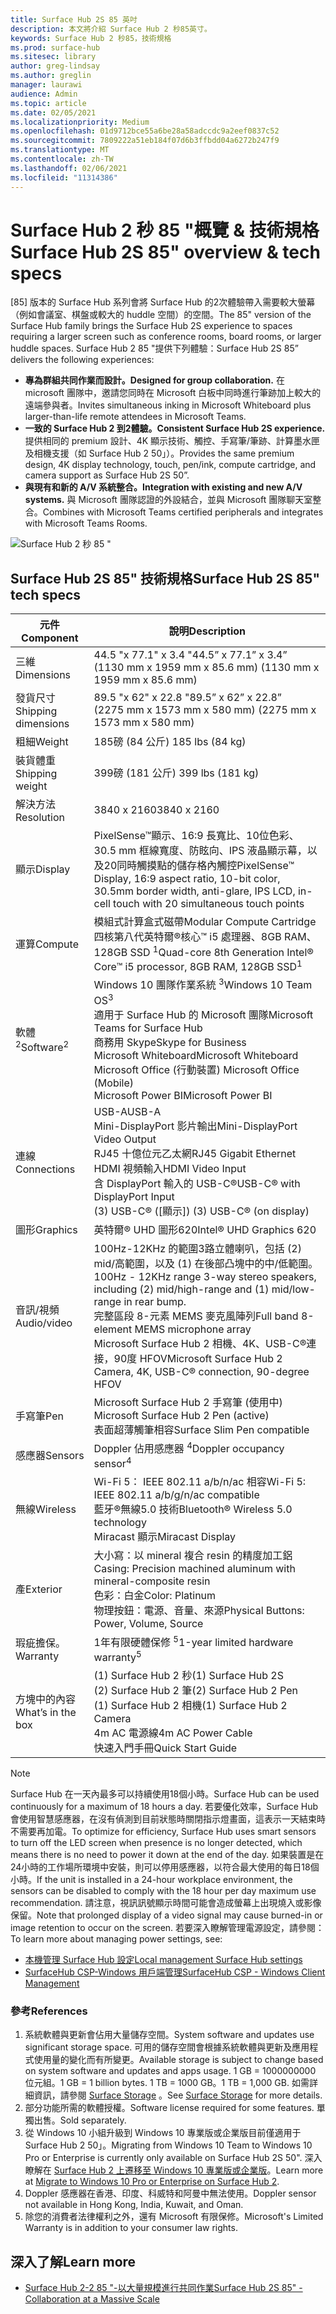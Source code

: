 ```yaml
---
title: Surface Hub 2S 85 英吋
description: 本文將介紹 Surface Hub 2 秒85英寸。
keywords: Surface Hub 2 秒85，技術規格
ms.prod: surface-hub
ms.sitesec: library
author: greg-lindsay
ms.author: greglin
manager: laurawi
audience: Admin
ms.topic: article
ms.date: 02/05/2021
ms.localizationpriority: Medium
ms.openlocfilehash: 01d9712bce55a6be28a58adccdc9a2eef0837c52
ms.sourcegitcommit: 7809222a51eb184f07d6b3ffbdd04a6272b247f9
ms.translationtype: MT
ms.contentlocale: zh-TW
ms.lasthandoff: 02/06/2021
ms.locfileid: "11314386"
---
```

# <span data-ttu-id="b0142-104">Surface Hub 2 秒 85 "概覽 & 技術規格</span><span class="sxs-lookup"><span data-stu-id="b0142-104">Surface Hub 2S 85" overview & tech specs</span></span>

<span data-ttu-id="b0142-105">[85] 版本的 Surface Hub 系列會將 Surface Hub 的2次體驗帶入需要較大螢幕（例如會議室、棋盤或較大的 huddle 空間）的空間。</span><span class="sxs-lookup"><span data-stu-id="b0142-105">The 85" version of the Surface Hub family brings the Surface Hub 2S experience to spaces requiring a larger screen such as conference rooms, board rooms, or larger huddle spaces.</span></span> <span data-ttu-id="b0142-106">Surface Hub 2 85 "提供下列體驗：</span><span class="sxs-lookup"><span data-stu-id="b0142-106">Surface Hub 2S 85” delivers the following experiences:</span></span>

- **<span data-ttu-id="b0142-107">專為群組共同作業而設計。</span><span class="sxs-lookup"><span data-stu-id="b0142-107">Designed for group collaboration.</span></span>** <span data-ttu-id="b0142-108">在 microsoft 團隊中，邀請您同時在 Microsoft 白板中同時進行筆跡加上較大的遠端參與者。</span><span class="sxs-lookup"><span data-stu-id="b0142-108">Invites simultaneous inking in Microsoft Whiteboard plus larger-than-life remote attendees in Microsoft Teams.</span></span>
- **<span data-ttu-id="b0142-109">一致的 Surface Hub 2 到2體驗。</span><span class="sxs-lookup"><span data-stu-id="b0142-109">Consistent Surface Hub 2S experience.</span></span>** <span data-ttu-id="b0142-110">提供相同的 premium 設計、4K 顯示技術、觸控、手寫筆/筆跡、計算墨水匣及相機支援（如 Surface Hub 2 50」）。</span><span class="sxs-lookup"><span data-stu-id="b0142-110">Provides the same premium design, 4K display technology, touch, pen/ink, compute cartridge, and camera support as Surface Hub 2S 50”.</span></span>
- **<span data-ttu-id="b0142-111">與現有和新的 A/V 系統整合。</span><span class="sxs-lookup"><span data-stu-id="b0142-111">Integration with existing and new A/V systems.</span></span>** <span data-ttu-id="b0142-112">與 Microsoft 團隊認證的外設結合，並與 Microsoft 團隊聊天室整合。</span><span class="sxs-lookup"><span data-stu-id="b0142-112">Combines with Microsoft Teams certified peripherals and integrates with Microsoft Teams Rooms.</span></span>

![Surface Hub 2 秒 85 "](images/hub-2s-85.png)

## <span data-ttu-id="b0142-114">Surface Hub 2S 85" 技術規格</span><span class="sxs-lookup"><span data-stu-id="b0142-114">Surface Hub 2S 85" tech specs</span></span>

| <span data-ttu-id="b0142-115">元件</span><span class="sxs-lookup"><span data-stu-id="b0142-115">Component</span></span>    | <span data-ttu-id="b0142-116">說明</span><span class="sxs-lookup"><span data-stu-id="b0142-116">Description</span></span>                                                                                                                                                                                                                                         |
| ----------------- | --------------------------------------------------------------------------------------------------------------------------------------------------------------------------------------------------------------------------------------------------------- |
| <span data-ttu-id="b0142-117">三維</span><span class="sxs-lookup"><span data-stu-id="b0142-117">Dimensions</span></span>        | <span data-ttu-id="b0142-118">44.5 "x 77.1" x 3.4 "</span><span class="sxs-lookup"><span data-stu-id="b0142-118">44.5” x 77.1” x 3.4”</span></span><br><span data-ttu-id="b0142-119"> (1130 mm x 1959 mm x 85.6 mm) </span><span class="sxs-lookup"><span data-stu-id="b0142-119">(1130 mm x 1959 mm x 85.6 mm)</span></span>                                                                                                                                                                                                        |
| <span data-ttu-id="b0142-120">發貨尺寸</span><span class="sxs-lookup"><span data-stu-id="b0142-120">Shipping dimensions</span></span>        | <span data-ttu-id="b0142-121">89.5 "x 62" x 22.8 "</span><span class="sxs-lookup"><span data-stu-id="b0142-121">89.5” x 62” x 22.8”</span></span><br><span data-ttu-id="b0142-122"> (2275 mm x 1573 mm x 580 mm) </span><span class="sxs-lookup"><span data-stu-id="b0142-122">(2275 mm x 1573 mm x 580 mm)</span></span>                                                                                                                                                                                                        |
| <span data-ttu-id="b0142-123">粗細</span><span class="sxs-lookup"><span data-stu-id="b0142-123">Weight</span></span>            | <span data-ttu-id="b0142-124">185磅 (84 公斤) </span><span class="sxs-lookup"><span data-stu-id="b0142-124">185 lbs (84 kg)</span></span>                                                                                                                                                                                                                                            |
| <span data-ttu-id="b0142-125">裝貨體重</span><span class="sxs-lookup"><span data-stu-id="b0142-125">Shipping weight</span></span>            | <span data-ttu-id="b0142-126">399磅 (181 公斤) </span><span class="sxs-lookup"><span data-stu-id="b0142-126">399 lbs (181 kg)</span></span>                                                                                                                                                                                                                                            |
| <span data-ttu-id="b0142-127">解決方法</span><span class="sxs-lookup"><span data-stu-id="b0142-127">Resolution</span></span>        | <span data-ttu-id="b0142-128">3840 x 2160</span><span class="sxs-lookup"><span data-stu-id="b0142-128">3840 x 2160</span></span>                                                                                                                                                                                                                                               |
| <span data-ttu-id="b0142-129">顯示</span><span class="sxs-lookup"><span data-stu-id="b0142-129">Display</span></span>           | <span data-ttu-id="b0142-130">PixelSense™顯示、16:9 長寬比、10位色彩、30.5 mm 框線寬度、防眩向、IPS 液晶顯示幕，以及20同時觸摸點的儲存格內觸控</span><span class="sxs-lookup"><span data-stu-id="b0142-130">PixelSense™ Display, 16:9 aspect ratio, 10-bit color, 30.5mm border width, anti-glare, IPS LCD, in-cell touch with 20 simultaneous touch points</span></span>                                                                                                           |
| <span data-ttu-id="b0142-131">運算</span><span class="sxs-lookup"><span data-stu-id="b0142-131">Compute</span></span>           | <span data-ttu-id="b0142-132">模組式計算盒式磁帶</span><span class="sxs-lookup"><span data-stu-id="b0142-132">Modular Compute Cartridge</span></span><br><span data-ttu-id="b0142-133">四核第八代英特爾®核心™ i5 處理器、8GB RAM、128GB SSD <sup> 1</span><span class="sxs-lookup"><span data-stu-id="b0142-133">Quad-core 8th Generation Intel® Core™ i5 processor, 8GB RAM, 128GB SSD<sup>1</span></span></sup>                                                                                                                                                      |
| <span data-ttu-id="b0142-134">軟體 <sup> 2</span><span class="sxs-lookup"><span data-stu-id="b0142-134">Software<sup>2</span></span></sup>         | <span data-ttu-id="b0142-135">Windows 10 團隊作業系統 <sup> 3</span><span class="sxs-lookup"><span data-stu-id="b0142-135">Windows 10 Team OS<sup>3</span></span></sup><br><span data-ttu-id="b0142-136">適用于 Surface Hub 的 Microsoft 團隊</span><span class="sxs-lookup"><span data-stu-id="b0142-136">Microsoft Teams for Surface Hub</span></span><br><span data-ttu-id="b0142-137">商務用 Skype</span><span class="sxs-lookup"><span data-stu-id="b0142-137">Skype for Business</span></span><br><span data-ttu-id="b0142-138">Microsoft Whiteboard</span><span class="sxs-lookup"><span data-stu-id="b0142-138">Microsoft Whiteboard</span></span><br><span data-ttu-id="b0142-139">Microsoft Office (行動裝置) </span><span class="sxs-lookup"><span data-stu-id="b0142-139">Microsoft Office (Mobile)</span></span><br><span data-ttu-id="b0142-140">Microsoft Power BI</span><span class="sxs-lookup"><span data-stu-id="b0142-140">Microsoft Power BI</span></span>                                                                                                   |
| <span data-ttu-id="b0142-141">連線</span><span class="sxs-lookup"><span data-stu-id="b0142-141">Connections</span></span>       | <span data-ttu-id="b0142-142">USB-A</span><span class="sxs-lookup"><span data-stu-id="b0142-142">USB-A</span></span><br><span data-ttu-id="b0142-143">Mini-DisplayPort 影片輸出</span><span class="sxs-lookup"><span data-stu-id="b0142-143">Mini-DisplayPort Video Output</span></span><br><span data-ttu-id="b0142-144">RJ45 十億位元乙太網</span><span class="sxs-lookup"><span data-stu-id="b0142-144">RJ45 Gigabit Ethernet</span></span><br><span data-ttu-id="b0142-145">HDMI 視頻輸入</span><span class="sxs-lookup"><span data-stu-id="b0142-145">HDMI Video Input</span></span><br><span data-ttu-id="b0142-146">含 DisplayPort 輸入的 USB-C®</span><span class="sxs-lookup"><span data-stu-id="b0142-146">USB-C® with DisplayPort Input</span></span><br><span data-ttu-id="b0142-147"> (3) USB-C® ([顯示]) </span><span class="sxs-lookup"><span data-stu-id="b0142-147">(3) USB-C® (on display)</span></span>                                                                                                           |
| <span data-ttu-id="b0142-148">圖形</span><span class="sxs-lookup"><span data-stu-id="b0142-148">Graphics</span></span>          | <span data-ttu-id="b0142-149">英特爾® UHD 圖形620</span><span class="sxs-lookup"><span data-stu-id="b0142-149">Intel® UHD Graphics 620</span></span>                                                                                                                                                                                                                                   |
| <span data-ttu-id="b0142-150">音訊/視頻</span><span class="sxs-lookup"><span data-stu-id="b0142-150">Audio/video</span></span>       | <span data-ttu-id="b0142-151">100Hz-12KHz 的範圍3路立體喇叭，包括 (2) mid/高範圍，以及 (1) 在後部凸塊中的中/低範圍。</span><span class="sxs-lookup"><span data-stu-id="b0142-151">100Hz - 12KHz range 3-way stereo speakers, including (2) mid/high-range and (1) mid/low-range in rear bump.</span></span> <br><span data-ttu-id="b0142-152">完整區段 8-元素 MEMS 麥克風陣列</span><span class="sxs-lookup"><span data-stu-id="b0142-152">Full band 8-element MEMS microphone array</span></span><br><span data-ttu-id="b0142-153">Microsoft Surface Hub 2 相機、4K、USB-C®連接，90度 HFOV</span><span class="sxs-lookup"><span data-stu-id="b0142-153">Microsoft Surface Hub 2 Camera, 4K, USB-C® connection, 90-degree HFOV</span></span> |
| <span data-ttu-id="b0142-154">手寫筆</span><span class="sxs-lookup"><span data-stu-id="b0142-154">Pen</span></span>               | <span data-ttu-id="b0142-155">Microsoft Surface Hub 2 手寫筆 (使用中) </span><span class="sxs-lookup"><span data-stu-id="b0142-155">Microsoft Surface Hub 2 Pen (active)</span></span><br><span data-ttu-id="b0142-156">表面超薄觸筆相容</span><span class="sxs-lookup"><span data-stu-id="b0142-156">Surface Slim Pen compatible</span></span>                                                                                                                                                                                       |
| <span data-ttu-id="b0142-157">感應器</span><span class="sxs-lookup"><span data-stu-id="b0142-157">Sensors</span></span>           | <span data-ttu-id="b0142-158">Doppler 佔用感應器 <sup> 4</span><span class="sxs-lookup"><span data-stu-id="b0142-158">Doppler occupancy sensor<sup>4</span></span></sup>                                                                                                                                                                                                                                 |
| <span data-ttu-id="b0142-159">無線</span><span class="sxs-lookup"><span data-stu-id="b0142-159">Wireless</span></span>          | <span data-ttu-id="b0142-160">Wi-Fi 5： IEEE 802.11 a/b/n/ac 相容</span><span class="sxs-lookup"><span data-stu-id="b0142-160">Wi-Fi 5: IEEE 802.11 a/b/g/n/ac compatible</span></span><br><span data-ttu-id="b0142-161">藍牙®無線5.0 技術</span><span class="sxs-lookup"><span data-stu-id="b0142-161">Bluetooth® Wireless 5.0 technology</span></span><br><span data-ttu-id="b0142-162">Miracast 顯示</span><span class="sxs-lookup"><span data-stu-id="b0142-162">Miracast Display</span></span>                                                                                                                                                      |
| <span data-ttu-id="b0142-163">產</span><span class="sxs-lookup"><span data-stu-id="b0142-163">Exterior</span></span>          | <span data-ttu-id="b0142-164">大小寫：以 mineral 複合 resin 的精度加工鋁</span><span class="sxs-lookup"><span data-stu-id="b0142-164">Casing: Precision machined aluminum with mineral-composite resin</span></span><br><span data-ttu-id="b0142-165">色彩：白金</span><span class="sxs-lookup"><span data-stu-id="b0142-165">Color: Platinum</span></span><br><span data-ttu-id="b0142-166">物理按鈕：電源、音量、來源</span><span class="sxs-lookup"><span data-stu-id="b0142-166">Physical Buttons: Power, Volume, Source</span></span>                                                                                                                            |
| <span data-ttu-id="b0142-167">瑕疵擔保。</span><span class="sxs-lookup"><span data-stu-id="b0142-167">Warranty</span></span>         | <span data-ttu-id="b0142-168">1年有限硬體保修 <sup> 5</span><span class="sxs-lookup"><span data-stu-id="b0142-168">1-year limited hardware warranty<sup>5</span></span></sup>                                                                                                                                                                                                                          |
| <span data-ttu-id="b0142-169">方塊中的內容</span><span class="sxs-lookup"><span data-stu-id="b0142-169">What’s in the box</span></span> | <span data-ttu-id="b0142-170"> (1) Surface Hub 2 秒</span><span class="sxs-lookup"><span data-stu-id="b0142-170">(1) Surface Hub 2S</span></span><br><span data-ttu-id="b0142-171"> (2) Surface Hub 2 筆</span><span class="sxs-lookup"><span data-stu-id="b0142-171">(2) Surface Hub 2 Pen</span></span><br><span data-ttu-id="b0142-172"> (1) Surface Hub 2 相機</span><span class="sxs-lookup"><span data-stu-id="b0142-172">(1) Surface Hub 2 Camera</span></span><br><span data-ttu-id="b0142-173">4m AC 電源線</span><span class="sxs-lookup"><span data-stu-id="b0142-173">4m AC Power Cable</span></span><br><span data-ttu-id="b0142-174">快速入門手冊</span><span class="sxs-lookup"><span data-stu-id="b0142-174">Quick Start Guide</span></span>                                                                                                                                         |

> [!NOTE]
> <span data-ttu-id="b0142-175">Surface Hub 在一天內最多可以持續使用18個小時。</span><span class="sxs-lookup"><span data-stu-id="b0142-175">Surface Hub can be used continuously for a maximum of 18 hours a day.</span></span> <span data-ttu-id="b0142-176">若要優化效率，Surface Hub 會使用智慧感應器，在沒有偵測到目前狀態時關閉指示燈畫面，這表示一天結束時不需要再加電。</span><span class="sxs-lookup"><span data-stu-id="b0142-176">To optimize for efficiency, Surface Hub uses smart sensors to turn off the LED screen when presence is no longer detected, which means there is no need to power it down at the end of the day.</span></span> <span data-ttu-id="b0142-177">如果裝置是在24小時的工作場所環境中安裝，則可以停用感應器，以符合最大使用的每日18個小時。</span><span class="sxs-lookup"><span data-stu-id="b0142-177">If the unit is installed in a 24-hour workplace environment, the sensors can be disabled to comply with the 18 hour per day maximum use recommendation.</span></span> <span data-ttu-id="b0142-178">請注意，視訊訊號顯示時間可能會造成螢幕上出現燒入或影像保留。</span><span class="sxs-lookup"><span data-stu-id="b0142-178">Note that prolonged display of a video signal may cause burned-in or image retention to occur on the screen.</span></span> <span data-ttu-id="b0142-179">若要深入瞭解管理電源設定，請參閱：</span><span class="sxs-lookup"><span data-stu-id="b0142-179">To learn more about managing power settings, see:</span></span>
>
> - [<span data-ttu-id="b0142-180">本機管理 Surface Hub 設定</span><span class="sxs-lookup"><span data-stu-id="b0142-180">Local management Surface Hub settings</span></span>](local-management-surface-hub-settings.md)
> - [<span data-ttu-id="b0142-181">SurfaceHub CSP-Windows 用戶端管理</span><span class="sxs-lookup"><span data-stu-id="b0142-181">SurfaceHub CSP - Windows Client Management</span></span>](https://docs.microsoft.com/windows/client-management/mdm/surfacehub-csp)
### <span data-ttu-id="b0142-182">參考</span><span class="sxs-lookup"><span data-stu-id="b0142-182">References</span></span>

1. <span data-ttu-id="b0142-183">系統軟體與更新會佔用大量儲存空間。</span><span class="sxs-lookup"><span data-stu-id="b0142-183">System software and updates use significant storage space.</span></span> <span data-ttu-id="b0142-184">可用的儲存空間會根據系統軟體與更新及應用程式使用量的變化而有所變更。</span><span class="sxs-lookup"><span data-stu-id="b0142-184">Available storage is subject to change based on system software and updates and apps usage.</span></span> <span data-ttu-id="b0142-185">1 GB = 1000000000 位元組。</span><span class="sxs-lookup"><span data-stu-id="b0142-185">1 GB = 1 billion bytes.</span></span> <span data-ttu-id="b0142-186">1 TB = 1000 GB。</span><span class="sxs-lookup"><span data-stu-id="b0142-186">1 TB = 1,000 GB.</span></span> <span data-ttu-id="b0142-187">如需詳細資訊，請參閱 [Surface Storage](https://www.surface.com/storage) 。</span><span class="sxs-lookup"><span data-stu-id="b0142-187">See [Surface Storage](https://www.surface.com/storage) for more details.</span></span>
2. <span data-ttu-id="b0142-188">部分功能所需的軟體授權。</span><span class="sxs-lookup"><span data-stu-id="b0142-188">Software license required for some features.</span></span> <span data-ttu-id="b0142-189">單獨出售。</span><span class="sxs-lookup"><span data-stu-id="b0142-189">Sold separately.</span></span>
3. <span data-ttu-id="b0142-190">從 Windows 10 小組升級到 Windows 10 專業版或企業版目前僅適用于 Surface Hub 2 50」。</span><span class="sxs-lookup"><span data-stu-id="b0142-190">Migrating from Windows 10 Team to Windows 10 Pro or Enterprise is currently only available on Surface Hub 2S 50".</span></span> <span data-ttu-id="b0142-191">深入瞭解在 [Surface Hub 2 上遷移至 Windows 10 專業版或企業版](https://docs.microsoft.com/surface-hub/surface-hub-2s-migrate-os)。</span><span class="sxs-lookup"><span data-stu-id="b0142-191">Learn more at [Migrate to Windows 10 Pro or Enterprise on Surface Hub 2](https://docs.microsoft.com/surface-hub/surface-hub-2s-migrate-os).</span></span>
4. <span data-ttu-id="b0142-192">Doppler 感應器在香港、印度、科威特和阿曼中無法使用。</span><span class="sxs-lookup"><span data-stu-id="b0142-192">Doppler sensor not available in Hong Kong, India, Kuwait, and Oman.</span></span>
5. <span data-ttu-id="b0142-193">除您的消費者法律權利之外，還有 Microsoft 有限保修。</span><span class="sxs-lookup"><span data-stu-id="b0142-193">Microsoft's Limited Warranty is in addition to your consumer law rights.</span></span> 

## <span data-ttu-id="b0142-194">深入了解</span><span class="sxs-lookup"><span data-stu-id="b0142-194">Learn more</span></span>

- [<span data-ttu-id="b0142-195">Surface Hub 2-2 85 "-以大量規模進行共同作業</span><span class="sxs-lookup"><span data-stu-id="b0142-195">Surface Hub 2S 85" - Collaboration at a Massive Scale</span></span>](https://techcommunity.microsoft.com/t5/surface-it-pro-blog/surface-hub-2s-85-quot-collaboration-at-a-massive-scale/ba-p/1669717)
